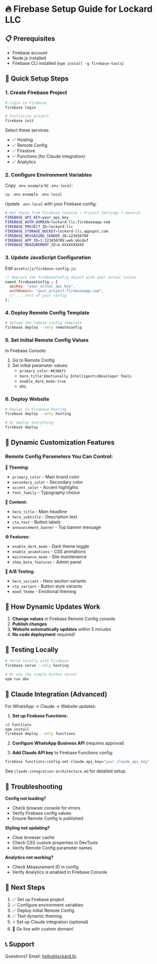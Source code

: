 # 🔥 Firebase Setup Guide for Lockard LLC

## 📋 Prerequisites
- Firebase account
- Node.js installed
- Firebase CLI installed (`npm install -g firebase-tools`)

## 🚀 Quick Setup Steps

### 1. Create Firebase Project
```bash
# Login to Firebase
firebase login

# Initialize project
firebase init
```

Select these services:
- ✅ Hosting
- ✅ Remote Config
- ✅ Firestore
- ✅ Functions (for Claude integration)
- ✅ Analytics

### 2. Configure Environment Variables

Copy `.env.example` to `.env.local`:
```bash
cp .env.example .env.local
```

Update `.env.local` with your Firebase config:
```bash
# Get these from Firebase Console > Project Settings > General
FIREBASE_API_KEY=your_api_key
FIREBASE_AUTH_DOMAIN=lockard-llc.firebaseapp.com
FIREBASE_PROJECT_ID=lockard-llc
FIREBASE_STORAGE_BUCKET=lockard-llc.appspot.com
FIREBASE_MESSAGING_SENDER_ID=123456789
FIREBASE_APP_ID=1:123456789:web:abcdef
FIREBASE_MEASUREMENT_ID=G-XXXXXXXXXX
```

### 3. Update JavaScript Configuration

Edit `assets/js/firebase-config.js`:
```javascript
// Replace the firebaseConfig object with your actual values
const firebaseConfig = {
  apiKey: "your_actual_api_key",
  authDomain: "your_project.firebaseapp.com",
  // ... rest of your config
};
```

### 4. Deploy Remote Config Template

```bash
# Upload the remote config template
firebase deploy --only remoteconfig
```

### 5. Set Initial Remote Config Values

In Firebase Console:
1. Go to Remote Config
2. Set initial parameter values:
   - `primary_color`: `#6366f1`
   - `hero_title`: `Emotionally Intelligent\nDeveloper Tools`
   - `enable_dark_mode`: `true`
   - etc.

### 6. Deploy Website

```bash
# Deploy to Firebase Hosting
firebase deploy --only hosting

# Or deploy everything
firebase deploy
```

## 🎨 Dynamic Customization Features

### Remote Config Parameters You Can Control:

**🎨 Theming:**
- `primary_color` - Main brand color
- `secondary_color` - Secondary color
- `accent_color` - Accent highlights
- `font_family` - Typography choice

**📝 Content:**
- `hero_title` - Main headline
- `hero_subtitle` - Description text
- `cta_text` - Button labels
- `announcement_banner` - Top banner message

**⚙️ Features:**
- `enable_dark_mode` - Dark theme toggle
- `enable_animations` - CSS animations
- `maintenance_mode` - Site maintenance
- `show_beta_features` - Admin panel

**🧪 A/B Testing:**
- `hero_variant` - Hero section variants
- `cta_variant` - Button style variants
- `mood_theme` - Emotional theming

## 🔄 How Dynamic Updates Work

1. **Change values** in Firebase Remote Config console
2. **Publish changes** 
3. **Website automatically updates** within 5 minutes
4. **No code deployment** required!

## 📱 Testing Locally

```bash
# Serve locally with Firebase
firebase serve --only hosting

# Or use the simple Python server
npm run dev
```

## 🤖 Claude Integration (Advanced)

For WhatsApp → Claude → Website updates:

1. **Set up Firebase Functions:**
```bash
cd functions
npm install
firebase deploy --only functions
```

2. **Configure WhatsApp Business API** (requires approval)

3. **Add Claude API key** to Firebase Functions config:
```bash
firebase functions:config:set claude.api_key="your_claude_api_key"
```

See `claude-integration-architecture.md` for detailed setup.

## 🔧 Troubleshooting

**Config not loading?**
- Check browser console for errors
- Verify Firebase config values
- Ensure Remote Config is published

**Styling not updating?**
- Clear browser cache
- Check CSS custom properties in DevTools
- Verify Remote Config parameter names

**Analytics not working?**
- Check Measurement ID in config
- Verify Analytics is enabled in Firebase Console

## 🎯 Next Steps

1. ✅ Set up Firebase project
2. ✅ Configure environment variables  
3. ✅ Deploy initial Remote Config
4. ✅ Test dynamic theming
5. ⭐ Set up Claude integration (optional)
6. 🚀 Go live with custom domain!

## 📞 Support

Questions? Email: hello@lockard.llc